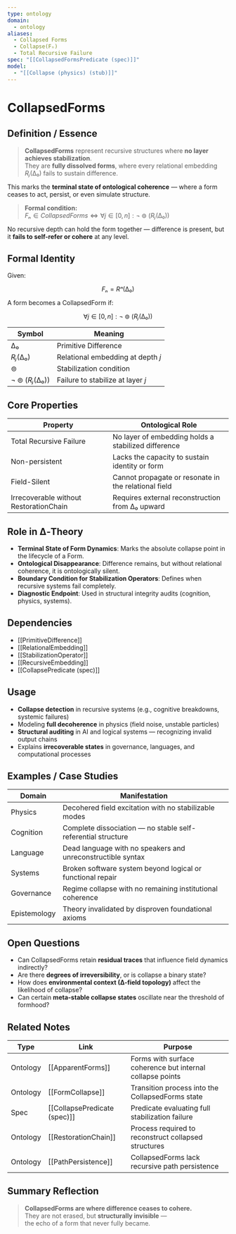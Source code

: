 ```yaml
---
type: ontology
domain:
  - ontology
aliases:
  - Collapsed Forms
  - Collapse(Fₙ)
  - Total Recursive Failure
spec: "[[CollapsedFormsPredicate (spec)]]"
model:
  - "[[Collapse (physics) (stub)]]"
---
```


# CollapsedForms

## Definition / Essence

> **CollapsedForms** represent recursive structures where **no layer achieves stabilization**.  
> They are **fully dissolved forms**, where every relational embedding $Rⱼ(∆₀)$ fails to sustain difference.

This marks the **terminal state of ontological coherence** — where a form ceases to act, persist, or even simulate structure.

> **Formal condition:**  
> $Fₙ ∈ CollapsedForms ⇔ ∀ j ∈ [0, n]: ¬⊚(Rⱼ(∆₀))$

No recursive depth can hold the form together — difference is present, but it **fails to self-refer or cohere** at any level.


## Formal Identity

Given:

$$
Fₙ = Rⁿ(∆₀)
$$

A form becomes a CollapsedForm if:

$$
∀ j ∈ [0, n]: ¬⊚(Rⱼ(∆₀))
$$

|Symbol|Meaning|
|---|---|
|$∆₀$|Primitive Difference|
|$Rⱼ(∆₀)$|Relational embedding at depth $j$|
|$⊚$|Stabilization condition|
|$¬⊚(Rⱼ(∆₀))$|Failure to stabilize at layer $j$|


## Core Properties

|Property|Ontological Role|
|---|---|
|Total Recursive Failure|No layer of embedding holds a stabilized difference|
|Non-persistent|Lacks the capacity to sustain identity or form|
|Field-Silent|Cannot propagate or resonate in the relational field|
|Irrecoverable without RestorationChain|Requires external reconstruction from $∆₀$ upward|


## Role in ∆‑Theory

- **Terminal State of Form Dynamics**: Marks the absolute collapse point in the lifecycle of a Form.
- **Ontological Disappearance**: Difference remains, but without relational coherence, it is ontologically silent.
- **Boundary Condition for Stabilization Operators**: Defines when recursive systems fail completely.
- **Diagnostic Endpoint**: Used in structural integrity audits (cognition, physics, systems).


## Dependencies

- [[PrimitiveDifference]]
- [[RelationalEmbedding]]
- [[StabilizationOperator]]
- [[RecursiveEmbedding]]
- [[CollapsePredicate (spec)]]


## Usage

- **Collapse detection** in recursive systems (e.g., cognitive breakdowns, systemic failures)
- Modeling **full decoherence** in physics (field noise, unstable particles)
- **Structural auditing** in AI and logical systems — recognizing invalid output chains
- Explains **irrecoverable states** in governance, languages, and computational processes


## Examples / Case Studies

|Domain|Manifestation|
|---|---|
|Physics|Decohered field excitation with no stabilizable modes|
|Cognition|Complete dissociation — no stable self-referential structure|
|Language|Dead language with no speakers and unreconstructible syntax|
|Systems|Broken software system beyond logical or functional repair|
|Governance|Regime collapse with no remaining institutional coherence|
|Epistemology|Theory invalidated by disproven foundational axioms|


## Open Questions

- Can CollapsedForms retain **residual traces** that influence field dynamics indirectly?
- Are there **degrees of irreversibility**, or is collapse a binary state?
- How does **environmental context (∆-field topology)** affect the likelihood of collapse?
- Can certain **meta-stable collapse states** oscillate near the threshold of formhood?


## Related Notes

|Type|Link|Purpose|
|---|---|---|
|Ontology|[[ApparentForms]]|Forms with surface coherence but internal collapse points|
|Ontology|[[FormCollapse]]|Transition process into the CollapsedForms state|
|Spec|[[CollapsePredicate (spec)]]|Predicate evaluating full stabilization failure|
|Ontology|[[RestorationChain]]|Process required to reconstruct collapsed structures|
|Ontology|[[PathPersistence]]|CollapsedForms lack recursive path persistence|


## Summary Reflection

> **CollapsedForms are where difference ceases to cohere.**  
> They are not erased, but **structurally invisible** —  
> the echo of a form that never fully became.
